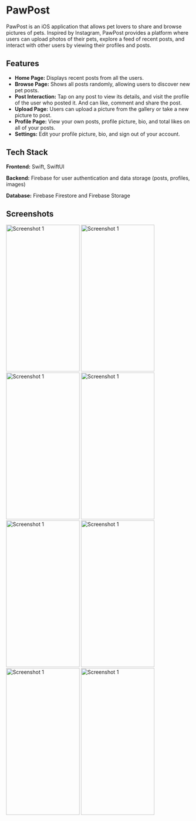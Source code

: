 
# PawPost

PawPost is an iOS application that allows pet lovers to share and browse pictures of pets. Inspired by Instagram, PawPost provides a platform where users can upload photos of their pets, explore a feed of recent posts, and interact with other users by viewing their profiles and posts.


## Features

- **Home Page:** Displays recent posts from all the users.
- **Browse Page:** Shows all posts randomly, allowing users to discover new pet posts.
- **Post Interaction:** Tap on any post to view its details, and visit the profile of the user who posted it. And can like, comment and share the post.
- **Upload Page:** Users can upload a picture from the gallery or take a new picture to post.
- **Profile Page:** View your own posts, profile picture, bio, and total likes on all of your posts.
- **Settings:** Edit your profile picture, bio, and sign out of your account.



## Tech Stack

**Frontend:** Swift, SwiftUI

**Backend:** Firebase for user authentication and data storage (posts, profiles, images)

**Database:** Firebase Firestore and Firebase Storage

## Screenshots

<img src="(https://github.com/user-attachments/assets/760e5d91-05b4-4eae-a12c-be4daeaa582a)" alt="Screenshot 1" width="200" height="400" />
<img src="(https://github.com/user-attachments/assets/41e7ccc5-06b2-4f2f-a066-0e745e1da2a7)" alt="Screenshot 1" width="200" height="400" />
<img src="(https://github.com/user-attachments/assets/120570dd-abe8-4bef-bd25-0d2137089339)" alt="Screenshot 1" width="200" height="400" />
<img src="(https://github.com/user-attachments/assets/11aa672a-4389-43cf-aa23-e0fbc3f66c99)" alt="Screenshot 1" width="200" height="400" />
<img src="(https://github.com/user-attachments/assets/c0715877-3813-4c2c-a885-c1a8f5d50077))" alt="Screenshot 1" width="200" height="400" />
<img src="(https://github.com/user-attachments/assets/b49b59ba-8c24-49f9-86fa-529890394f98)" alt="Screenshot 1" width="200" height="400" />
<img src="(https://github.com/user-attachments/assets/4a6b941b-18c3-4a4b-91a7-bec9f25cb672)" alt="Screenshot 1" width="200" height="400" />
<img src="(https://github.com/user-attachments/assets/98aaca06-e707-4728-aa7d-3480efcfbd03)" alt="Screenshot 1" width="200" height="400" />




